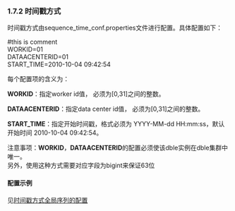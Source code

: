 ### 1.7.2 时间戳方式  
时间戳方式由sequence\_time\_conf.properties文件进行配置。具体配置如下：

\#this is comment  
WORKID=01  
DATAACENTERID=01  
START_TIME=2010-10-04 09:42:54

每个配置项的含义为：

**WORKID**：指定worker id值， 必须为[0,31]之间的整数。

**DATAACENTERID**：指定data center id值， 必须为[0,31]之间的整数。

**START_TIME**：指定开始时间戳，格式必须为 YYYY-MM-dd HH:mm:ss，默认开始时间 2010-10-04 09:42:54。

注意事项：**WORKID**，**DATAACENTERID**的配置必须使该dble实例在dble集群中唯一。  
另外，使用这种方式需要对应字段为bigint来保证63位

#### 配置示例
见[时间戳方式全局序列的配置](../../8.Configuration_samples/8.1_timestamp_sequence_table.md)


